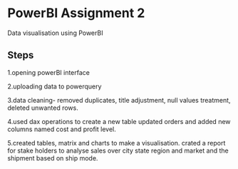 # PowerBI Assignment 2
Data visualisation using PowerBI

##  Steps
1.opening powerBI interface

2.uploading data to powerquery

3.data cleaning- removed duplicates, title adjustment, null values treatment, deleted unwanted rows.

4.used dax operations to create a new table updated orders and added new columns named cost and profit level.

5.created tables, matrix and charts to make a visualisation. crated a report for stake holders to analyse sales over city state region and market and the shipment based on ship mode.

